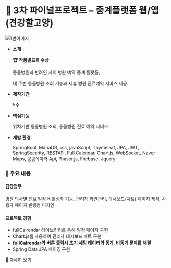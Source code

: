 # 🐾 3차 파이널프로젝트 – 중계플랫폼 웹/앱(견강할고양)

![1번이미지](https://kimjisun5963.github.io/images/slide/3-1.PNG)

- **소개**
  
  **🏆 작품발표회 수상**

  동물병원과 반려인 사이 병원 예약 중계 플랫폼,
  
  내 주변 동물병원 조회 기능과 제휴 병원 진료예약 서비스 제공.
  
- **제작기간**

  5주

- **핵심기능**

  위치기반 동물병원 조회, 동물병원 진료 예약 서비스

- **개발 환경**

  SpringBoot, MariaDB, css, javaScript, Thymeleaf, JPA, JWT, SpringSecurity, RESTAPI, Full Calendar, Chart.js, WebSocket, Naver Maps, 공공데이터 Api,  Phaser.js, Firebase, Jquery

### 🔎 주요 내용
#### 담당업무

병원 의사별 진료 일정 비활성화 기능, 관리자 회원관리, 대시보드(차트) 페이지 제작, 사용자 페이지 반응형 디자인

#### 프로젝트 경험
+ fullCalrendar 라이브러리를 통해 일정 페이지 구현
+ Chart.js를 사용하여 관리자 대시보드 차트 구현
+ **fullCalrendar와 버튼 출력시 초기 세팅 데이터와 동기, 비동기 문제를 해결**
+ Spring Data JPA 페이징 구현 

[📃 자세히 보기](https://drive.google.com/file/d/1KvCtl5SKhY5vYS1g2CWQ5r1DrTJaPc9F/view?usp=sharing)
